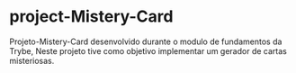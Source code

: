 # project-Mistery-Card
Projeto-Mistery-Card desenvolvido durante o modulo de fundamentos da Trybe, Neste projeto tive como objetivo implementar um gerador de cartas misteriosas.
